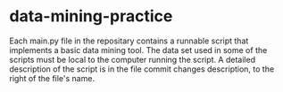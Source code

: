 # data-mining-practice

Each main.py file in the repositary contains a runnable script that implements a basic data mining tool. The data set used in some of the scripts must be local to the computer running the script. A detailed description of the script is in the file commit changes description, to the right of the file's name.
